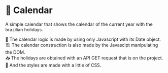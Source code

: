 # 📅 Calendar
A simple calendar that shows the calendar of the current year with the brazilian holidays.

🧮 The calendar logic is made by using only Javascript with its Date object. <br />
🏗 The calendar construction is also made by the Javascipt manipulating the DOM. <br />
📥 The holidays are obtained with an API GET request that is on the project. <br />
🌠 And the styles are made with a little of CSS.
